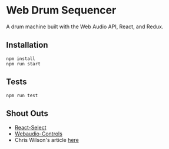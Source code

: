 # Web Drum Sequencer

A drum machine built with the Web Audio API, React, and Redux.

## Installation

```
npm install
npm run start
```

## Tests

```
npm run test
```

## Shout Outs
 * [React-Select](https://github.com/JedWatson/react-select)
 * [Webaudio-Controls](https://github.com/g200kg/webaudio-controls)
 * Chris Wilson's article [here](https://www.html5rocks.com/en/tutorials/audio/scheduling/)